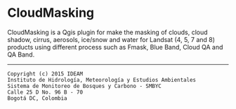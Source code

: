 # CloudMasking #

CloudMasking is a Qgis plugin for make the masking of clouds, cloud shadow, cirrus, aerosols, ice/snow and water for Landsat (4, 5, 7 and 8) products using different process such as Fmask, Blue Band, Cloud QA and QA Band.


***

    Copyright (c) 2015 IDEAM
    Instituto de Hidrología, Meteorología y Estudios Ambientales
    Sistema de Monitoreo de Bosques y Carbono - SMBYC
    Calle 25 D No. 96 B - 70
    Bogotá DC, Colombia